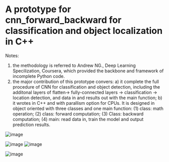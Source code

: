 
# A prototype for cnn_forward_backward for classification and object localization in C++

Notes:
1) the methodology is referred to Andrew NG., Deep Learning Specilization, Coursera, which provided the backbone and framework of incomplete Python code.
2) the major contribution of this prototype convers:
  a) it complete the full procedure of CNN for classification and object detection, including the additonal layers of flatten-> fully-connected layers -> classification -> location detection, and data in and results out with the main function; 
  b) it wrotes in C++ and with parallism option for CPUs. It is designed in object oriented with three classes and one main function: 
     (1) class: math operation; 
     (2) class: forward computation;
     (3) Class: backward computation;
     (4) main: read data in, train the model and output prediction results.

![image](https://user-images.githubusercontent.com/78186650/212702824-d621ca39-5b29-4632-8095-28e5c6fbf079.png)

![image](https://user-images.githubusercontent.com/78186650/212701507-6e3d0643-3343-4e0b-b2a6-7903875ad8d2.png)
![image](https://user-images.githubusercontent.com/78186650/212701742-e1c33b72-215c-4dc5-8b3e-05a809efb1b1.png)

![image](https://user-images.githubusercontent.com/78186650/212701814-abc098c9-66fb-4d1c-b3b8-616ecbb6caff.png)



